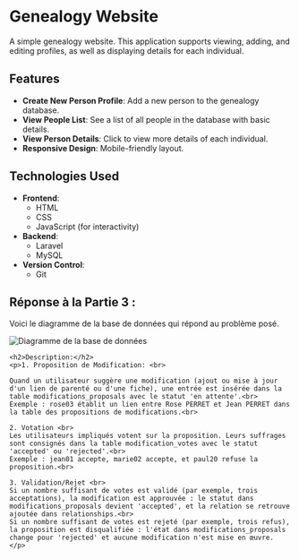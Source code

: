 # Genealogy Website

A simple genealogy website.
This application supports viewing, adding, and editing profiles, as well as displaying details for each individual.

## Features

- **Create New Person Profile**: Add a new person to the genealogy database.
- **View People List**: See a list of all people in the database with basic details.
- **View Person Details**: Click to view more details of each individual.
- **Responsive Design**: Mobile-friendly layout.

## Technologies Used

- **Frontend**:
  - HTML
  - CSS
  - JavaScript (for interactivity)
- **Backend**:
  - Laravel 
  - MySQL 
- **Version Control**:
  - Git

<!-- Réponse de la partie 3 -->
<div class="image-section">
    <h2>Réponse à la Partie 3 :</h2>
    <p>Voici le diagramme de la base de données qui répond au problème posé.</p>
   <img src="/images/diag.png" alt="Diagramme de la base de données">

  
    <h2>Description:</h2>
    <p>1. Proposition de Modification: <br>

    Quand un utilisateur suggère une modification (ajout ou mise à jour d'un lien de parenté ou d'une fiche), une entrée est insérée dans la table modifications_proposals avec le statut 'en attente'.<br>
    Exemple : rose03 établit un lien entre Rose PERRET et Jean PERRET dans la table des propositions de modifications.<br>

    2. Votation <br>
    Les utilisateurs impliqués votent sur la proposition. Leurs suffrages sont consignés dans la table modification_votes avec le statut 'accepted' ou 'rejected'.<br>
    Exemple : jean01 accepte, marie02 accepte, et paul20 refuse la proposition.<br>

    3. Validation/Rejet <br>
    Si un nombre suffisant de votes est validé (par exemple, trois acceptations), la modification est approuvée : le statut dans modifications_proposals devient 'accepted', et la relation se retrouve ajoutée dans relationships.<br>
    Si un nombre suffisant de votes est rejeté (par exemple, trois refus), la proposition est disqualifiée : l'état dans modifications_proposals change pour 'rejected' et aucune modification n'est mise en œuvre.
    </p>
</div>




